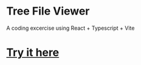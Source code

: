 # Tree File Viewer 
A coding excercise using React + Typescript + Vite

# [Try it here](https://bernawil.github.io/react-tree-file-viewer/)
